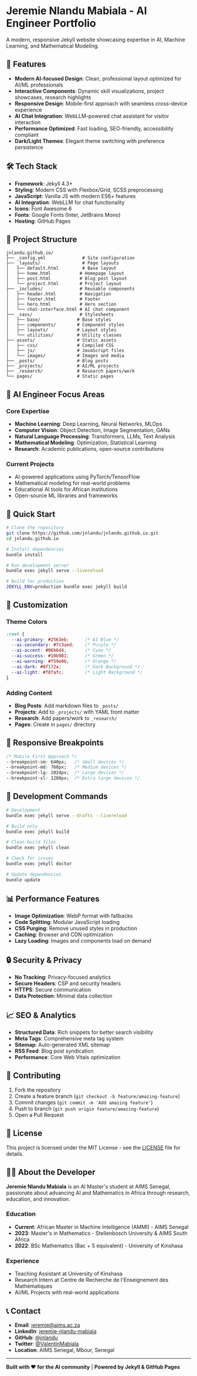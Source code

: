 # Jeremie Nlandu Mabiala - AI Engineer Portfolio

A modern, responsive Jekyll website showcasing expertise in AI, Machine Learning, and Mathematical Modeling.

## 🚀 Features

- **Modern AI-focused Design**: Clean, professional layout optimized for AI/ML professionals
- **Interactive Components**: Dynamic skill visualizations, project showcases, research highlights
- **Responsive Design**: Mobile-first approach with seamless cross-device experience
- **AI Chat Integration**: WebLLM-powered chat assistant for visitor interaction
- **Performance Optimized**: Fast loading, SEO-friendly, accessibility compliant
- **Dark/Light Themes**: Elegant theme switching with preference persistence

## 🛠 Tech Stack

- **Framework**: Jekyll 4.3+
- **Styling**: Modern CSS with Flexbox/Grid, SCSS preprocessing
- **JavaScript**: Vanilla JS with modern ES6+ features
- **AI Integration**: WebLLM for chat functionality
- **Icons**: Font Awesome 6
- **Fonts**: Google Fonts (Inter, JetBrains Mono)
- **Hosting**: GitHub Pages

## 📁 Project Structure

```
jnlandu.github.io/
├── _config.yml              # Site configuration
├── _layouts/                # Page layouts
│   ├── default.html         # Base layout
│   ├── home.html           # Homepage layout
│   ├── post.html           # Blog post layout
│   └── project.html        # Project layout
├── _includes/              # Reusable components
│   ├── header.html         # Navigation
│   ├── footer.html         # Footer
│   ├── hero.html           # Hero section
│   └── chat-interface.html # AI chat component
├── _sass/                  # Stylesheets
│   ├── base/              # Base styles
│   ├── components/        # Component styles
│   ├── layouts/           # Layout styles
│   └── utilities/         # Utility classes
├── assets/                # Static assets
│   ├── css/               # Compiled CSS
│   ├── js/                # JavaScript files
│   └── images/            # Images and media
├── _posts/                # Blog posts
├── _projects/             # AI/ML projects
├── _research/             # Research papers/work
└── pages/                 # Static pages
```

## 🎯 AI Engineer Focus Areas

### Core Expertise
- **Machine Learning**: Deep Learning, Neural Networks, MLOps
- **Computer Vision**: Object Detection, Image Segmentation, GANs
- **Natural Language Processing**: Transformers, LLMs, Text Analysis
- **Mathematical Modeling**: Optimization, Statistical Learning
- **Research**: Academic publications, open-source contributions

### Current Projects
- AI-powered applications using PyTorch/TensorFlow
- Mathematical modeling for real-world problems
- Educational AI tools for African institutions
- Open-source ML libraries and frameworks

## 🚀 Quick Start

```bash
# Clone the repository
git clone https://github.com/jnlandu/jnlandu.github.io.git
cd jnlandu.github.io

# Install dependencies
bundle install

# Run development server
bundle exec jekyll serve --livereload

# Build for production
JEKYLL_ENV=production bundle exec jekyll build
```

## 🎨 Customization

### Theme Colors
```css
:root {
  --ai-primary: #2563eb;      /* AI Blue */
  --ai-secondary: #7c3aed;    /* Purple */
  --ai-accent: #06b6d4;       /* Cyan */
  --ai-success: #10b981;      /* Green */
  --ai-warning: #f59e0b;      /* Orange */
  --ai-dark: #0f172a;         /* Dark Background */
  --ai-light: #f8fafc;        /* Light Background */
}
```

### Adding Content
- **Blog Posts**: Add markdown files to `_posts/`
- **Projects**: Add to `_projects/` with YAML front matter
- **Research**: Add papers/work to `_research/`
- **Pages**: Create in `pages/` directory

## 📱 Responsive Breakpoints

```css
/* Mobile First Approach */
--breakpoint-sm: 640px;   /* Small devices */
--breakpoint-md: 768px;   /* Medium devices */
--breakpoint-lg: 1024px;  /* Large devices */
--breakpoint-xl: 1280px;  /* Extra large devices */
```

## 🔧 Development Commands

```bash
# Development
bundle exec jekyll serve --drafts --livereload

# Build only
bundle exec jekyll build

# Clean build files
bundle exec jekyll clean

# Check for issues
bundle exec jekyll doctor

# Update dependencies
bundle update
```

## 📊 Performance Features

- **Image Optimization**: WebP format with fallbacks
- **Code Splitting**: Modular JavaScript loading
- **CSS Purging**: Remove unused styles in production
- **Caching**: Browser and CDN optimization
- **Lazy Loading**: Images and components load on demand

## 🔒 Security & Privacy

- **No Tracking**: Privacy-focused analytics
- **Secure Headers**: CSP and security headers
- **HTTPS**: Secure communication
- **Data Protection**: Minimal data collection

## 📈 SEO & Analytics

- **Structured Data**: Rich snippets for better search visibility
- **Meta Tags**: Comprehensive meta tag system
- **Sitemap**: Auto-generated XML sitemap
- **RSS Feed**: Blog post syndication
- **Performance**: Core Web Vitals optimization

## 🤝 Contributing

1. Fork the repository
2. Create a feature branch (`git checkout -b feature/amazing-feature`)
3. Commit changes (`git commit -m 'Add amazing feature'`)
4. Push to branch (`git push origin feature/amazing-feature`)
5. Open a Pull Request

## 📄 License

This project is licensed under the MIT License - see the [LICENSE](LICENSE) file for details.

## 👨‍💻 About the Developer

**Jeremie Nlandu Mabiala** is an AI Master's student at AIMS Senegal, passionate about advancing AI and Mathematics in Africa through research, education, and innovation.

### Education
- **Current**: African Master in Machine Intelligence (AMMI) - AIMS Senegal
- **2023**: Master's in Mathematics - Stellenbosch University & AIMS South Africa
- **2022**: BSc Mathematics (Bac + 5 equivalent) - University of Kinshasa

### Experience
- Teaching Assistant at University of Kinshasa
- Research Intern at Centre de Recherche de l'Enseignement des Mathématiques
- AI/ML Projects with real-world applications

## 📞 Contact

- **Email**: [jeremie@aims.ac.za](mailto:jeremie@aims.ac.za)
- **LinkedIn**: [jeremie-nlandu-mabiala](https://linkedin.com/in/jeremie-nlandu-mabiala-aa3a1b1b)
- **GitHub**: [@jnlandu](https://github.com/jnlandu)
- **Twitter**: [@ValentinMabiala](https://twitter.com/ValentinMabiala)
- **Location**: AIMS Senegal, Mbour, Senegal

---

**Built with ❤️ for the AI community** | **Powered by Jekyll & GitHub Pages**